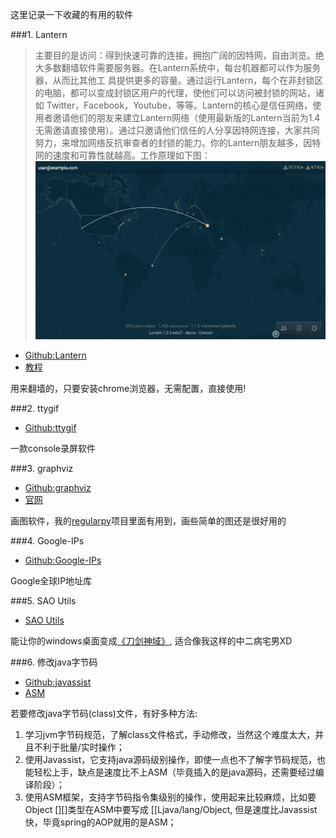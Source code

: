 <!--{layout:default title:收集有用的软件}-->

这里记录一下收藏的有用的软件

###1. Lantern

> 主要目的是访问：得到快速可靠的连接，拥抱广阔的因特网，自由浏览。绝大多数翻墙软件需要服务器。在Lantern系统中，每台机器都可以作为服务器，从而比其他工 具提供更多的容量。通过运行Lantern，每个在非封锁区的电脑，都可以变成封锁区用户的代理，使他们可以访问被封锁的网站，诸如 Twitter，Facebook，Youtube，等等。Lantern的核心是信任网络，使用者邀请他们的朋友来建立Lantern网络（使用最新版的Lantern当前为1.4无需邀请直接使用）。通过只邀请他们信任的人分享因特网连接，大家共同努力，来增加网络反抗审查者的封锁的能力。你的Lantern朋友越多，因特网的速度和可靠性就越高。工作原理如下图：
> ![img](../../images/2015-08-21/lantern.gif)

* [Github:Lantern](https://github.com/getlantern/lantern)
* [教程](http://www.cooear.com/archives/239.htm)

用来翻墙的，只要安装chrome浏览器，无需配置，直接使用!


###2. ttygif

* [Github:ttygif](https://github.com/icholy/ttygif)

一款console录屏软件

###3. graphviz

* [Github:graphviz](https://github.com/ellson/graphviz)
* [官网](http://www.graphviz.org/)

画图软件，我的[regularpy](https://github.com/aducode/regularpy)项目里面有用到，画些简单的图还是很好用的

###4. Google-IPs

* [Github:Google-IPs](https://github.com/Playkid/Google-IPs)

Google全球IP地址库

###5. SAO Utils

* [SAO Utils](http://www.gpbeta.com/post/develop/sao-utils/)

能让你的windows桌面变成[《刀剑神域》](http://baike.baidu.com/link?url=WIE9MRV_x1KBNX0e5IxaFq0AI7_iKA34BHKrc96w4Iwkk64rbhZLsfssFWl7BInjcmIraKA-xGrXlbfx58E4iuVouTsv1tqGzw9NfAk4Iym), 适合像我这样的中二病宅男XD

###6. 修改java字节码

* [Github:javassist](https://github.com/jboss-javassist/javassist)
* [ASM](http://asm.ow2.org/)

若要修改java字节码(class)文件，有好多种方法:

1. 学习jvm字节码规范，了解class文件格式，手动修改，当然这个难度太大，并且不利于批量/实时操作；
2. 使用Javassist，它支持java源码级别操作，即使一点也不了解字节码规范，也能轻松上手，缺点是速度比不上ASM（毕竟插入的是java源码，还需要经过编译阶段）；
3. 使用ASM框架，支持字节码指令集级别的操作，使用起来比较麻烦，比如要Object [][]类型在ASM中要写成 [[Ljava/lang/Object, 但是速度比Javassist快，毕竟spring的AOP就用的是ASM；

